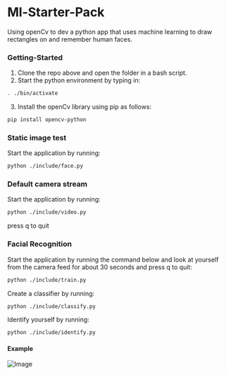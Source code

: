 # Ml-Starter-Pack
Using openCv to dev a python app that uses machine learning to draw rectangles on and remember human faces.  

### Getting-Started
1. Clone the repo above and open the folder in a bash script.  
2. Start the python environment by typing in: 
```bash
. ./bin/activate
```
3. Install the openCv library using pip as follows:
```bash
pip install opencv-python
```
### Static image test
Start the application by running: 
```bash
python ./include/face.py
```

### Default camera stream
Start the application by running: 
```bash
python ./include/video.py
```
press q to quit  

### Facial Recognition
Start the application by running the command below and look at yourself from the camera feed for about 30 seconds and press q to quit: 
```bash
python ./include/train.py
```
Create a classifier by running: 
```bash
python ./include/classify.py
```
Identify yourself by running: 
```bash
python ./include/identify.py
```

#### Example
 ![Image](https://github.com/Mugambi-Ian/learn-python/blob/master/_media/ai.png)


